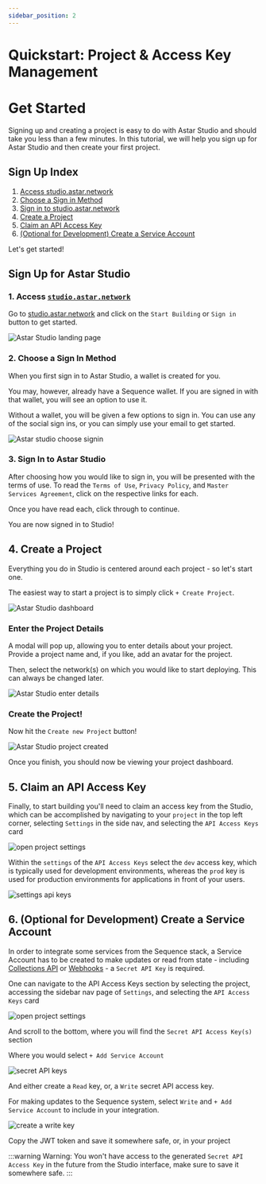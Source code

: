 ```yaml
---
sidebar_position: 2
---
```


# Quickstart: Project & Access Key Management

# Get Started

Signing up and creating a project is easy to do with Astar Studio and should take you less than a few minutes. In this tutorial, we will help you sign up for Astar Studio and then create your first project.

## Sign Up Index
1. [Access studio.astar.network](./quickstart.md#1-access-studioastarnetwork)
2. [Choose a Sign in Method](./quickstart.md#2-choose-a-sign-in-method)
3. [Sign in to studio.astar.network](./quickstart.md#3-sign-in-to-astar-studio)
4. [Create a Project](./quickstart.md#4-create-a-project)
5. [Claim an API Access Key](./quickstart.md#5-claim-an-api-access-key)
6. [(Optional for Development) Create a Service Account](./quickstart.md#6-optional-for-development-create-a-service-account)

Let's get started!

## Sign Up for Astar Studio

### 1. Access [`studio.astar.network`](https://studio.astar.network/)

Go to [studio.astar.network](https://studio.astar.network/) and click on the `Start Building` or `Sign in` button to get started.

![Astar Studio landing page](img/quickstart/studio_landing_page_signup_project.png)

### 2. Choose a Sign In Method

When you first sign in to Astar Studio, a wallet is created for you.

You may, however, already have a Sequence wallet. If you are signed in with that wallet, you will see an option to use it.

Without a wallet, you will be given a few options to sign in. You can use any of the social sign ins, or you can simply use your email to get started.

![Astar studio choose signin](img/quickstart/studio_choose_signin_signup_project.png)

### 3. Sign In to Astar Studio

After choosing how you would like to sign in, you will be presented with the terms of use. To read the `Terms of Use`, `Privacy Policy`, and `Master Services Agreement`, click on the respective links for each.

Once you have read each, click through to continue.

You are now signed in to Studio!

## 4. Create a Project

Everything you do in Studio is centered around each project - so let's start one.

The easiest way to start a project is to simply click `+ Create Project`.

![Astar Studio dashboard](img/quickstart/studio_dashboard_signup_project.png)

### Enter the Project Details

A modal will pop up, allowing you to enter details about your project. Provide a project name and, if you like, add an avatar for the project.

Then, select the network(s) on which you would like to start deploying. This can always be changed later.

![Astar Studio enter details](img/quickstart/studio_enter_details_signup_project.png)

### Create the Project!

Now hit the `Create new Project` button!

![Astar Studio project created](img/quickstart/studio_project_created_signup_project.png)

Once you finish, you should now be viewing your project dashboard.

## 5. Claim an API Access Key

Finally, to start building you'll need to claim an access key from the Studio, which can be accomplished by navigating to your `project` in the top left corner, selecting `Settings` in the side nav, and selecting the `API Access Keys` card

![open project settings](img/quickstart/studio_open_access_key_settings.png)

Within the `settings` of the `API Access Keys` select the `dev` access key, which is typically used for development environments, whereas the `prod` key is used for production environments for applications in front of your users.

![settings api keys](img/quickstart/studio_settings_api_keys.png)

## 6. (Optional for Development) Create a Service Account

In order to integrate some services from the Sequence stack, a Service Account has to be created to make updates or read from state - including [Collections API](./manage_collections.md) or [Webhooks](./querying-blockchain-data/no_code_webhooks.md) - a `Secret API Key` is required.

One can navigate to the API Access Keys section by selecting the project, accessing the sidebar nav page of `Settings`, and selecting the `API Access Keys` card

![open project settings](img/quickstart/studio_open_access_key_settings.png)

And scroll to the bottom, where you will find the `Secret API Access Key(s)` section 

Where you would select `+ Add Service Account`

![secret API keys](img/quickstart/studio_service_accounts_create_secret_api_key.png)

And either create a `Read` key, or, a `Write` secret API access key. 

For making updates to the Sequence system, select `Write` and `+ Add Service Account` to include in your integration.

![create a write key](img/quickstart/studio_service_accounts_create_write_key.png)

Copy the JWT token and save it somewhere safe, or, in your project 

:::warning
  Warning: You won't have access to the generated `Secret API Access Key` in the future from the Studio interface, make sure to save it somewhere safe.
:::